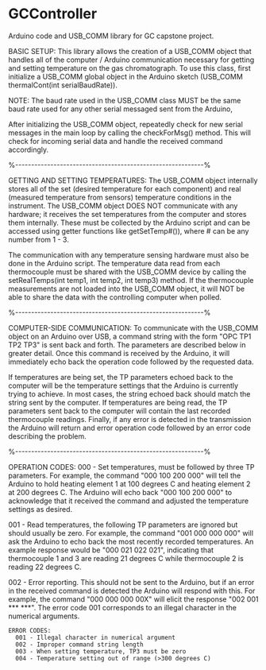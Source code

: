 # GCController
 Arduino code and USB_COMM library for GC capstone project.

BASIC SETUP:
 This library allows the creation of a USB_COMM object that handles all of the computer / Arduino communication necessary for getting and setting temperature on the gas chromatograph. To use this class, first initialize a USB_COMM global object in the Arduino sketch (USB_COMM thermalCont(int serialBaudRate)).

 NOTE: The baud rate used in the USB_COMM class MUST be the same baud rate used for any other serial messaged sent from the Arduino,

 After initializing the USB_COMM object, repeatedly check for new serial messages in the main loop by calling the checkForMsg() method. This will check for incoming serial data and handle the received command accordingly.

%-----------------------------------------------------------%

GETTING AND SETTING TEMPERATURES:
 The USB_COMM object internally stores all of the set (desired temperature for each component) and real (measured temperature from sensors) temperature conditions in the instrument. The USB_COMM object DOES NOT communicate with any hardware; it receives the set temperatures from the computer and stores them internally. These must be collected by the Arduino script and can be accessed using getter functions like getSetTemp#()), where # can be any number from 1 - 3.

 The communication with any temperature sensing hardware must also be done in the Arduino script. The temperature data read from each thermocouple must be shared with the USB_COMM device by calling the setRealTemps(int temp1, int temp2, int temp3) method. If the thermocouple measurements are not loaded into the USB_COMM object, it will NOT be able to share the data with the controlling computer when polled.

%-----------------------------------------------------------%

COMPUTER-SIDE COMMUNICATION:
 To communicate with the USB_COMM object on an Arduino over USB, a command string with the form "OPC TP1 TP2 TP3" is sent back and forth. The parameters are described below in greater detail. Once this command is received by the Arduino, it will immediately echo back the operation code followed by the requested data.

 If temperatures are being set, the TP parameters echoed back to the computer will be the temperature settings that the Arduino is currently trying to achieve. In most cases, the string echoed back should match the string sent by the computer. If temperatures are being read, the TP parameters sent back to the computer will contain the last recorded thermocouple readings. Finally, if any error is detected in the transmission the Arduino will return and error operation code followed by an error code describing the problem.

%-----------------------------------------------------------%

OPERATION CODES:
 000 - Set temperatures, must be followed by three TP parameters. For example, the command "000 100 200 000" will tell the Arduino to hold heating element 1 at 100 degrees C and heating element 2 at 200 degrees C. The Arduino will echo back "000 100 200 000" to acknowledge that it received the command and adjusted the temperature settings as desired.

 001 - Read temperatures, the following TP parameters are ignored but should usually be zero. For example, the command "001 000 000 000" will ask the Arduino to echo back the most recently recorded temperatures. An example response would be "000 021 022 021", indicating that thermocouple 1 and 3 are reading 21 degrees C while thermocouple 2 is reading 22 degrees C.

 002 - Error reporting. This should not be sent to the Arduino, but if an error in the received command is detected the Arduino will respond with this. For example, the command "000 000 000 00X" will elicit the response "002 001 *** ***". The error code 001 corresponds to an illegal character in the numerical arguments.

    ERROR CODES:
      001 - Illegal character in numerical argument
      002 - Improper command string length
      003 - When setting temperature, TP3 must be zero
      004 - Temperature setting out of range (>300 degrees C)

